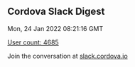 ## Cordova Slack Digest
Mon, 24 Jan 2022 08:21:16 GMT

[User count: 4685](https://cordova.slack.com/)


Join the conversation at [slack.cordova.io](http://slack.cordova.io/)
